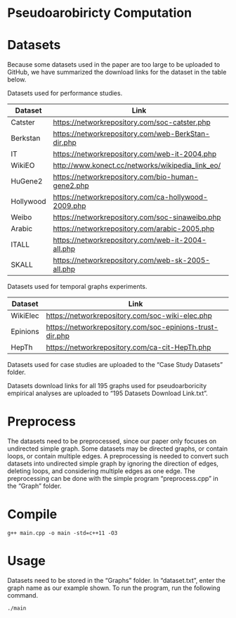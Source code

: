 # Pseudoarobiricty Computation

# Datasets

Because some datasets used in the paper are too large to be uploaded to GitHub, we have summarized the download links for the dataset in the table below.

Datasets used for performance studies.

| Dataset | Link |
| --- | --- |
| Catster | https://networkrepository.com/soc-catster.php |
| Berkstan | https://networkrepository.com/web-BerkStan-dir.php |
| IT | https://networkrepository.com/web-it-2004.php |
| WikiEO | http://www.konect.cc/networks/wikipedia_link_eo/ |
| HuGene2 | https://networkrepository.com/bio-human-gene2.php |
| Hollywood | https://networkrepository.com/ca-hollywood-2009.php |
| Weibo | https://networkrepository.com/soc-sinaweibo.php |
| Arabic | https://networkrepository.com/arabic-2005.php |
| ITALL | https://networkrepository.com/web-it-2004-all.php |
| SKALL | https://networkrepository.com/web-sk-2005-all.php |

Datasets used for temporal graphs experiments.

| Dataset | Link |
| --- | --- |
| WikiElec | https://networkrepository.com/soc-wiki-elec.php |
| Epinions | https://networkrepository.com/soc-epinions-trust-dir.php |
| HepTh | https://networkrepository.com/ca-cit-HepTh.php |

Datasets used for case studies are uploaded to the “Case Study Datasets” folder. 

Datasets download links for all 195 graphs used for pseudoarboricity empirical analyses are uploaded to “195 Datasets Download Link.txt”.

# Preprocess

The datasets need to be preprocessed, since our paper only focuses on undirected simple graph. Some datasets may be directed graphs, or contain loops, or contain multiple edges. A preprocessing is needed to convert such datasets into undirected simple graph by ignoring the direction of edges, deleting loops, and considering multiple edges as one edge. The preprocessing can be done with the simple program “preprocess.cpp” in the “Graph” folder. 

# Compile

```
g++ main.cpp -o main -std=c++11 -O3
```

# Usage

Datasets need to be stored in the “Graphs” folder. In “dataset.txt”, enter the graph name as our example shown. To run the program, run the following command. 

```
./main
```